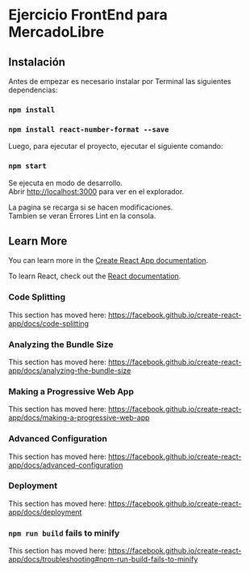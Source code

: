 # Ejercicio FrontEnd para MercadoLibre

## Instalación


Antes de empezar es necesario instalar por Terminal las siguientes dependencias:
### `npm install`
### `npm install react-number-format --save`

Luego, para ejecutar el proyecto, ejecutar el siguiente comando:

### `npm start`

Se ejecuta en modo de desarrollo.<br />
Abrir [http://localhost:3000](http://localhost:3000) para ver en el explorador.

La pagina se recarga si se hacen modificaciones.<br />
Tambien se veran Errores Lint en la consola.

## Learn More

You can learn more in the [Create React App documentation](https://facebook.github.io/create-react-app/docs/getting-started).

To learn React, check out the [React documentation](https://reactjs.org/).

### Code Splitting

This section has moved here: https://facebook.github.io/create-react-app/docs/code-splitting

### Analyzing the Bundle Size

This section has moved here: https://facebook.github.io/create-react-app/docs/analyzing-the-bundle-size

### Making a Progressive Web App

This section has moved here: https://facebook.github.io/create-react-app/docs/making-a-progressive-web-app

### Advanced Configuration

This section has moved here: https://facebook.github.io/create-react-app/docs/advanced-configuration

### Deployment

This section has moved here: https://facebook.github.io/create-react-app/docs/deployment

### `npm run build` fails to minify

This section has moved here: https://facebook.github.io/create-react-app/docs/troubleshooting#npm-run-build-fails-to-minify
